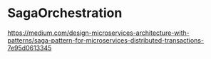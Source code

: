 # SagaOrchestration

https://medium.com/design-microservices-architecture-with-patterns/saga-pattern-for-microservices-distributed-transactions-7e95d0613345
